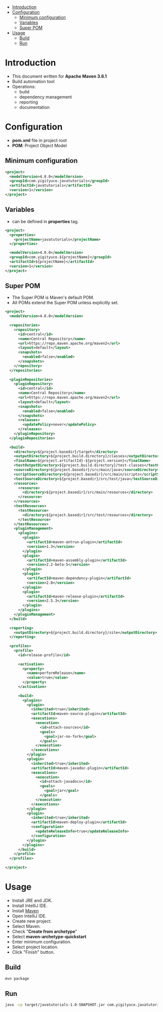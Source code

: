 
- [Introduction](#introduction)
- [Configuration](#configuration)
  - [Minimum configuration](#minimum-configuration)
  - [Variables](#variables)
  - [Super POM](#super-pom)
- [Usage](#usage)
  - [Build](#build)
  - [Run](#run)


# Introduction
* This document written for **Apache Maven 3.6.1**
* Build automation tool
* Operations:
  * build
  * dependency management
  * reporting
  * documentation

# Configuration
* **pom.xml** file in project root
* **POM**: Project Object Model

## Minimum configuration

```xml
<project>
  <modelVersion>4.0.0</modelVersion>
  <groupId>com.yigityuce.javatutorials</groupId>
  <artifactId>javatutorials</artifactId>
  <version>1</version>
</project>
```

## Variables
* can be defined in **properties** tag.

```xml
<project>
  <properties>
    <projectName>javatutorials</projectName>
  </properties>

  <modelVersion>4.0.0</modelVersion>
  <groupId>com.yigityuce.${projectName}</groupId>
  <artifactId>${projectName}</artifactId>
  <version>1</version>
</project>
```


## Super POM
* The Super POM is Maven's default POM. 
* All POMs extend the Super POM unless explicitly set.

```xml
<project>
  <modelVersion>4.0.0</modelVersion>
 
  <repositories>
    <repository>
      <id>central</id>
      <name>Central Repository</name>
      <url>https://repo.maven.apache.org/maven2</url>
      <layout>default</layout>
      <snapshots>
        <enabled>false</enabled>
      </snapshots>
    </repository>
  </repositories>
 
  <pluginRepositories>
    <pluginRepository>
      <id>central</id>
      <name>Central Repository</name>
      <url>https://repo.maven.apache.org/maven2</url>
      <layout>default</layout>
      <snapshots>
        <enabled>false</enabled>
      </snapshots>
      <releases>
        <updatePolicy>never</updatePolicy>
      </releases>
    </pluginRepository>
  </pluginRepositories>
 
  <build>
    <directory>${project.basedir}/target</directory>
    <outputDirectory>${project.build.directory}/classes</outputDirectory>
    <finalName>${project.artifactId}-${project.version}</finalName>
    <testOutputDirectory>${project.build.directory}/test-classes</testOutputDirectory>
    <sourceDirectory>${project.basedir}/src/main/java</sourceDirectory>
    <scriptSourceDirectory>${project.basedir}/src/main/scripts</scriptSourceDirectory>
    <testSourceDirectory>${project.basedir}/src/test/java</testSourceDirectory>
    <resources>
      <resource>
        <directory>${project.basedir}/src/main/resources</directory>
      </resource>
    </resources>
    <testResources>
      <testResource>
        <directory>${project.basedir}/src/test/resources</directory>
      </testResource>
    </testResources>
    <pluginManagement>
      <plugins>
        <plugin>
          <artifactId>maven-antrun-plugin</artifactId>
          <version>1.3</version>
        </plugin>
        <plugin>
          <artifactId>maven-assembly-plugin</artifactId>
          <version>2.2-beta-5</version>
        </plugin>
        <plugin>
          <artifactId>maven-dependency-plugin</artifactId>
          <version>2.8</version>
        </plugin>
        <plugin>
          <artifactId>maven-release-plugin</artifactId>
          <version>2.5.3</version>
        </plugin>
      </plugins>
    </pluginManagement>
  </build>
 
  <reporting>
    <outputDirectory>${project.build.directory}/site</outputDirectory>
  </reporting>
 
  <profiles>
    <profile>
      <id>release-profile</id>
 
      <activation>
        <property>
          <name>performRelease</name>
          <value>true</value>
        </property>
      </activation>
 
      <build>
        <plugins>
          <plugin>
            <inherited>true</inherited>
            <artifactId>maven-source-plugin</artifactId>
            <executions>
              <execution>
                <id>attach-sources</id>
                <goals>
                  <goal>jar-no-fork</goal>
                </goals>
              </execution>
            </executions>
          </plugin>
          <plugin>
            <inherited>true</inherited>
            <artifactId>maven-javadoc-plugin</artifactId>
            <executions>
              <execution>
                <id>attach-javadocs</id>
                <goals>
                  <goal>jar</goal>
                </goals>
              </execution>
            </executions>
          </plugin>
          <plugin>
            <inherited>true</inherited>
            <artifactId>maven-deploy-plugin</artifactId>
            <configuration>
              <updateReleaseInfo>true</updateReleaseInfo>
            </configuration>
          </plugin>
        </plugins>
      </build>
    </profile>
  </profiles>
 
</project>
```

# Usage
* Install JRE and JDK.
* Install IntelliJ IDE.
* Install [Maven](https://maven.apache.org/download.cgi)
* Open IntelliJ IDE.
* Create new project.
* Select Maven.
* Check "**Create from archetype**"
* Select **maven-archetype-quickstart**
* Enter minimum configuration.
* Select project location.
* Click "Finish" button.

## Build
```sh
mvn package
```

## Run
```sh
java -cp target/javatutorials-1.0-SNAPSHOT.jar com.yigityuce.javatutorials.App
```
